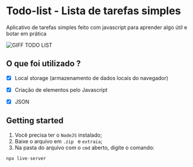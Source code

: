 # Todo-list - Lista de tarefas simples
Aplicativo de tarefas simples feito com javascript para aprender algo útil e botar em prática

![GIFF TODO LIST](https://user-images.githubusercontent.com/60768847/77852628-09c34480-71b6-11ea-90b3-40aac4d1b704.gif)


## O que foi utilizado ? 
- [x] Local storage (armazenamento de dados locais do navegador)
- [x] Criação de elementos pelo Javascript
- [x] JSON


## Getting started
 1. Você precisa ter o `NodeJS`  instalado;
 2. Baixe o arquivo em `.zip ` e `extraia`;
 3. Na pasta do arquivo com o `cmd` aberto, digite o comando: 
 ```javascript
 npx live-server
 ```
